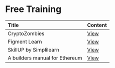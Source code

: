 # Free Training

| Title | Content |
| :-- | --- |
| CryptoZombies | <a href="https://cryptozombies.io/">View</a> |
| Figment Learn | <a href ="https://learn.figment.io/">View</a>|
| SkillUP by Simplilearn  | <a href ="https://www.simplilearn.com/learn-blockchain-basics-skillup?utm_source=frs&utm_medium=skillup-home-banner&utm_campaign=frs-skillup-home-promotion">View</a>|
| A builders manual for Ethereum | <a href="https://ethereum.org/en/developers/">View</a> |
